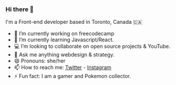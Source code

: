 ### Hi there 👋
I'm a Front-end developer based in Toronto, Canada 🇨🇦
- 🔭  I’m currently working on freecodecamp
- 🌱  I’m currently learning Javascript/React.
- 💻  I’m looking to collaborate on open source projects & YouTube.
- 💬  Ask me anything webdesign & strategy.
- 😄  Pronouns: she/her
- 📫  How to reach me: [Twitter](https://twitter.com/Chanel_Codes) - [Instagram](https://www.instagram.com/chanel_codes/)
- ⚡  Fun fact: I am a gamer and Pokemon collector.
